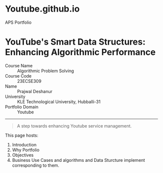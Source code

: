 # Youtube.github.io
APS Portfolio
# YouTube's Smart Data Structures: Enhancing Algorithmic Performance
<dl>
<dt>Course Name</dt>
<dd>Algorithmic Problem Solving</dd>
<dt>Course Code</dt>
<dd>23ECSE309</dd>
<dt>Name</dt>
<dd>Prajwal Deshanur</dd>
<dt>University</dt>
<dd>KLE Technological University, Hubballi-31</dd>
<dt>Portfolio Domain</dt>
<dd>Youtube</dd>
</dl>

* * *

> A step towards enhancing Youtube service management.

This page hosts:

1. Introduction
2. Why Portfolio
3. Objectives
4. Business Use Cases and algorithms and Data Sturcture implement corresponding to them.

